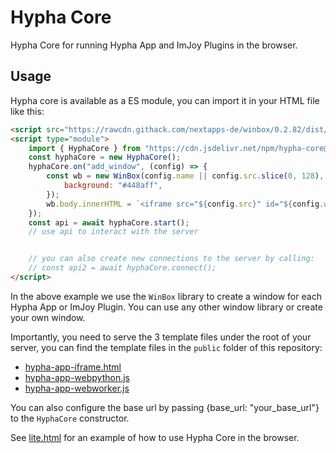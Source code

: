 # Hypha Core

Hypha Core for running Hypha App and ImJoy Plugins in the browser.


## Usage

Hypha core is available as a ES module, you can import it in your HTML file like this:

```html
<script src="https://rawcdn.githack.com/nextapps-de/winbox/0.2.82/dist/winbox.bundle.min.js"></script>
<script type="module">
    import { HyphaCore } from "https://cdn.jsdelivr.net/npm/hypha-core@0.20.50/dist/hypha-core.mjs";
    const hyphaCore = new HyphaCore();
    hyphaCore.on("add_window", (config) => {
        const wb = new WinBox(config.name || config.src.slice(0, 128), {
            background: "#448aff",
        });
        wb.body.innerHTML = `<iframe src="${config.src}" id="${config.window_id}" style="width: 100%; height: 100%; border: none;"></iframe>`;
    });
    const api = await hyphaCore.start();
    // use api to interact with the server


    // you can also create new connections to the server by calling:
    // const api2 = await hyphaCore.connect();
</script>
```

In the above example we use the `WinBox` library to create a window for each Hypha App or ImJoy Plugin. You can use any other window library or create your own window.

Importantly, you need to serve the 3 template files under the root of your server, you can find the template files in the `public` folder of this repository:

 - [hypha-app-iframe.html](./public/hypha-app-iframe.html)
 - [hypha-app-webpython.js](./public/hypha-app-webpython.js)
 - [hypha-app-webworker.js](./public/hypha-app-webworker.js)

You can also configure the base url by passing {base_url: "your_base_url"} to the `HyphaCore` constructor.

See [lite.html](./public/lite.html) for an example of how to use Hypha Core in the browser.
